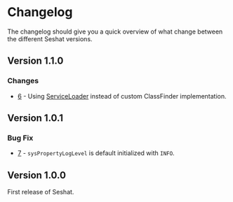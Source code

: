 # Changelog

The changelog should give you a quick overview of what change between the different Seshat versions.

## Version 1.1.0

### Changes
- [6](https://github.com/FHOOEAIST/seshat/issues/6) - Using [ServiceLoader](https://docs.oracle.com/en/java/javase/11/docs/api/java.base/java/util/ServiceLoader.html) instead of custom ClassFinder implementation.

## Version 1.0.1

### Bug Fix

- [7](https://github.com/FHOOEAIST/seshat/issues/7) - `sysPropertyLogLevel` is default initialized with `INFO`.

## Version 1.0.0

First release of Seshat.